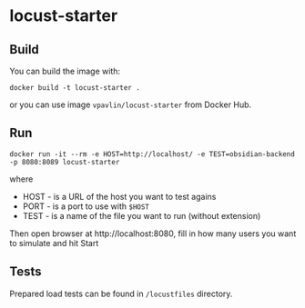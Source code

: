# locust-starter
## Build

You can build the image with:

```
docker build -t locust-starter .
```

or you can use image `vpavlin/locust-starter` from Docker Hub.

## Run

```
docker run -it --rm -e HOST=http://localhost/ -e TEST=obsidian-backend -p 8080:8089 locust-starter
```

where

* HOST - is a URL of the host you want to test agains
* PORT - is a port to use with `$HOST`
* TEST - is a name of the file you want to run (without extension)

Then open browser at http://localhost:8080, fill in how many users you want to simulate and hit Start

## Tests

Prepared load tests can be found in `/locustfiles` directory. 

